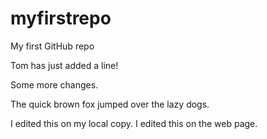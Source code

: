 # myfirstrepo
My first GitHub repo

Tom has just added a line!

Some more changes.

The quick brown fox jumped over the lazy dogs.

I edited this on my local copy.
I edited this on the web page.
